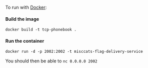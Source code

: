 To run with [Docker](https://www.docker.com/):

#### Build the image

```
docker build -t tcp-phonebook .
```

#### Run the container

```
docker run -d -p 2002:2002 -t misccats-flag-delivery-service
```

You should then be able to `nc 0.0.0.0 2002`
